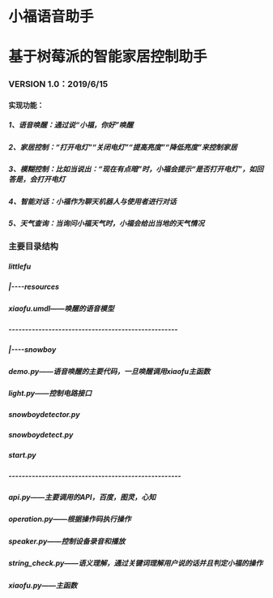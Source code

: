 # 小福语音助手
# 基于树莓派的智能家居控制助手

### VERSION 1.0：2019/6/15
#### 实现功能：
##### 1、语音唤醒：通过说“小福，你好”唤醒
##### 2、家居控制：“打开电灯”“关闭电灯”“提高亮度”“降低亮度”来控制家居
##### 3、模糊控制：比如当说出：“现在有点暗”时，小福会提示“是否打开电灯”，如回答是，会打开电灯
##### 4、智能对话：小福作为聊天机器人与使用者进行对话
##### 5、天气查询：当询问小福天气时，小福会给出当地的天气情况

### 主要目录结构
##### littlefu
#####   |----resources
#####   	   xiaofu.umdl——唤醒的语音模型
##### ---------------------------------------------------
#####   |----snowboy
#####       demo.py——语音唤醒的主要代码，一旦唤醒调用xiaofu主函数
#####       light.py——控制电路接口
#####       snowboydetector.py
#####       snowboydetect.py
#####       start.py
##### ----------------------------------------------------
#####   api.py——主要调用的API，百度，图灵，心知
#####   operation.py——根据操作码执行操作
#####   speaker.py——控制设备录音和播放
#####   string_check.py——语义理解，通过关键词理解用户说的话并且判定小福的操作
#####   xiaofu.py——主函数
